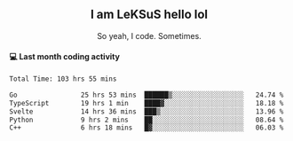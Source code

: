 <h2 align="center">I am LeKSuS hello lol</h2>
<p align="center">So yeah, I code. Sometimes.</p>

#### :computer: Last month coding activity
<!--START_SECTION:waka-->

```txt
Total Time: 103 hrs 55 mins

Go                25 hrs 53 mins  ██████▒░░░░░░░░░░░░░░░░░░   24.74 %
TypeScript        19 hrs 1 min    ████▓░░░░░░░░░░░░░░░░░░░░   18.18 %
Svelte            14 hrs 36 mins  ███▒░░░░░░░░░░░░░░░░░░░░░   13.96 %
Python            9 hrs 2 mins    ██░░░░░░░░░░░░░░░░░░░░░░░   08.64 %
C++               6 hrs 18 mins   █▓░░░░░░░░░░░░░░░░░░░░░░░   06.03 %
```

<!--END_SECTION:waka-->
